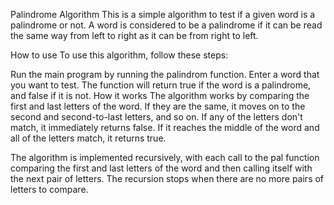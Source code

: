 Palindrome Algorithm
This is a simple algorithm to test if a given word is a palindrome or not. A word is considered to be a palindrome if it can be read the same way from left to right as it can be from right to left.

How to use
To use this algorithm, follow these steps:

Run the main program by running the palindrom function.
Enter a word that you want to test.
The function will return true if the word is a palindrome, and false if it is not.
How it works
The algorithm works by comparing the first and last letters of the word. If they are the same, it moves on to the second and second-to-last letters, and so on. If any of the letters don't match, it immediately returns false. If it reaches the middle of the word and all of the letters match, it returns true.

The algorithm is implemented recursively, with each call to the pal function comparing the first and last letters of the word and then calling itself with the next pair of letters. The recursion stops when there are no more pairs of letters to compare.